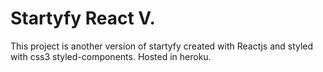 # Startyfy React V.

This project is another version of startyfy created with Reactjs and styled with css3 styled-components. Hosted in heroku.
